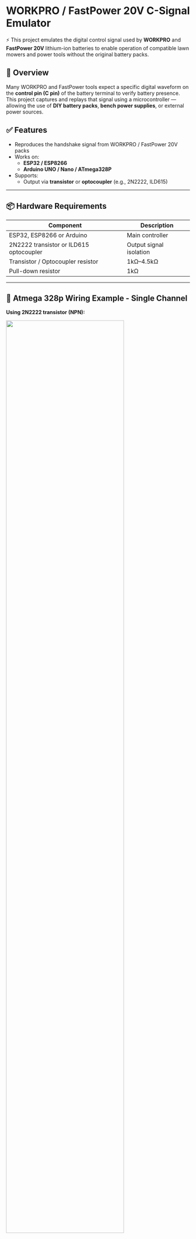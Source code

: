 # WORKPRO / FastPower 20V C-Signal Emulator

⚡️ This project emulates the digital control signal used by **WORKPRO** and **FastPower 20V** lithium-ion batteries to enable operation of compatible lawn mowers and power tools without the original battery packs.

## 🔧 Overview

Many WORKPRO and FastPower tools expect a specific digital waveform on the **control pin (C pin)** of the battery terminal to verify battery presence. This project captures and replays that signal using a microcontroller — allowing the use of **DIY battery packs**, **bench power supplies**, or external power sources.

## ✅ Features

- Reproduces the handshake signal from WORKPRO / FastPower 20V packs
- Works on:
  - **ESP32 / ESP8266**
  - **Arduino UNO / Nano / ATmega328P**
- Supports:
  - Output via **transistor** or **optocoupler** (e.g., 2N2222, ILD615)
---
## 📦 Hardware Requirements

| Component         | Description                              |
|------------------|------------------------------------------|
| ESP32, ESP8266 or Arduino | Main controller                          |
| 2N2222 transistor or ILD615 optocoupler | Output signal isolation |
| Transistor / Optocoupler resistor | 1kΩ–4.5kΩ                  |
| Pull-down resistor | 1kΩ               |
---



## 🧰 Atmega 328p Wiring Example - Single Channel

**Using 2N2222 transistor (NPN):**
<div>
  <img src="https://github.com/me-bad-dev/fauxpower-20v/raw/main/Atmega328_scheme.png" width="80%">
</div>

## 🧰 ESP8266 Wiring Example - Dual Channel

**Using ILD615 2-channel optocoupler:**
<div>
  <img src="https://github.com/me-bad-dev/fauxpower-20v/raw/main/D1-Mini_scheme.png" width="80%">
</div>
